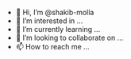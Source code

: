 - 👋 Hi, I’m @shakib-molla
- 👀 I’m interested in ...
- 🌱 I’m currently learning ...
- 💞️ I’m looking to collaborate on ...
- 📫 How to reach me ...

<!---
shakib-molla/shakib-molla is a ✨ special ✨ repository because its `README.md` (this file) appears on your GitHub profile.
You can click the Preview link to take a look at your changes.
--->

